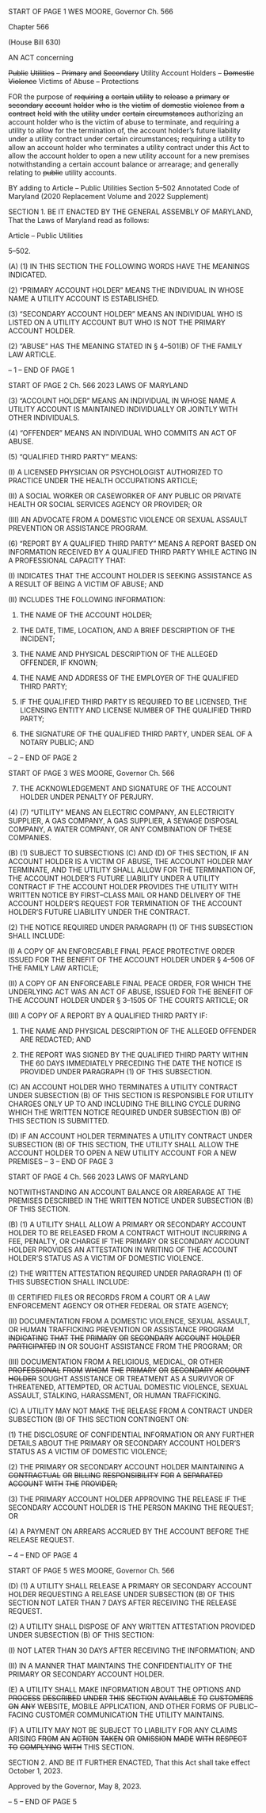 START OF PAGE 1
WES MOORE, Governor Ch. 566

Chapter 566

(House Bill 630)

AN ACT concerning

~~Public~~ ~~Utilities~~ ~~–~~ ~~Primary~~ ~~and~~ ~~Secondary~~ Utility Account Holders – ~~Domestic~~
~~Violence~~ Victims of Abuse – Protections

FOR the purpose of ~~requiring~~ ~~a~~ ~~certain~~ ~~utility~~ ~~to~~ ~~release~~ ~~a~~ ~~primary~~ ~~or~~ ~~secondary~~ ~~account~~
~~holder~~ ~~who~~ ~~is~~ ~~the~~ ~~victim~~ ~~of~~ ~~domestic~~ ~~violence~~ ~~from~~ ~~a~~ ~~contract~~ ~~held~~ ~~with~~ ~~the~~ ~~utility~~
~~under~~ ~~certain~~ ~~circumstances~~ authorizing an account holder who is the victim of abuse
to terminate, and requiring a utility to allow for the termination of, the account
holder’s future liability under a utility contract under certain circumstances;
requiring a utility to allow an account holder who terminates a utility contract under
this Act to allow the account holder to open a new utility account for a new premises
notwithstanding a certain account balance or arrearage; and generally relating to
~~public~~ utility accounts.

BY adding to
Article – Public Utilities
Section 5–502
Annotated Code of Maryland
(2020 Replacement Volume and 2022 Supplement)

SECTION 1. BE IT ENACTED BY THE GENERAL ASSEMBLY OF MARYLAND,
That the Laws of Maryland read as follows:

Article – Public Utilities

5–502.

(A) (1) IN THIS SECTION THE FOLLOWING WORDS HAVE THE MEANINGS
INDICATED.

(2) “PRIMARY ACCOUNT HOLDER” MEANS THE INDIVIDUAL IN WHOSE
NAME A UTILITY ACCOUNT IS ESTABLISHED.

(3) “SECONDARY ACCOUNT HOLDER” MEANS AN INDIVIDUAL WHO IS
LISTED ON A UTILITY ACCOUNT BUT WHO IS NOT THE PRIMARY ACCOUNT HOLDER.

(2) “ABUSE” HAS THE MEANING STATED IN § 4–501(B) OF THE
FAMILY LAW ARTICLE.

– 1 –
END OF PAGE 1

START OF PAGE 2
Ch. 566 2023 LAWS OF MARYLAND

(3) “ACCOUNT HOLDER” MEANS AN INDIVIDUAL IN WHOSE NAME A
UTILITY ACCOUNT IS MAINTAINED INDIVIDUALLY OR JOINTLY WITH OTHER
INDIVIDUALS.

(4) “OFFENDER” MEANS AN INDIVIDUAL WHO COMMITS AN ACT OF
ABUSE.

(5) “QUALIFIED THIRD PARTY” MEANS:

(I) A LICENSED PHYSICIAN OR PSYCHOLOGIST AUTHORIZED TO
PRACTICE UNDER THE HEALTH OCCUPATIONS ARTICLE;

(II) A SOCIAL WORKER OR CASEWORKER OF ANY PUBLIC OR
PRIVATE HEALTH OR SOCIAL SERVICES AGENCY OR PROVIDER; OR

(III) AN ADVOCATE FROM A DOMESTIC VIOLENCE OR SEXUAL
ASSAULT PREVENTION OR ASSISTANCE PROGRAM.

(6) “REPORT BY A QUALIFIED THIRD PARTY” MEANS A REPORT BASED
ON INFORMATION RECEIVED BY A QUALIFIED THIRD PARTY WHILE ACTING IN A
PROFESSIONAL CAPACITY THAT:

(I) INDICATES THAT THE ACCOUNT HOLDER IS SEEKING
ASSISTANCE AS A RESULT OF BEING A VICTIM OF ABUSE; AND

(II) INCLUDES THE FOLLOWING INFORMATION:

1. THE NAME OF THE ACCOUNT HOLDER;

2. THE DATE, TIME, LOCATION, AND A BRIEF
DESCRIPTION OF THE INCIDENT;

3. THE NAME AND PHYSICAL DESCRIPTION OF THE
ALLEGED OFFENDER, IF KNOWN;

4. THE NAME AND ADDRESS OF THE EMPLOYER OF THE
QUALIFIED THIRD PARTY;

5. IF THE QUALIFIED THIRD PARTY IS REQUIRED TO BE
LICENSED, THE LICENSING ENTITY AND LICENSE NUMBER OF THE QUALIFIED THIRD
PARTY;

6. THE SIGNATURE OF THE QUALIFIED THIRD PARTY,
UNDER SEAL OF A NOTARY PUBLIC; AND

– 2 –
END OF PAGE 2

START OF PAGE 3
WES MOORE, Governor Ch. 566

7. THE ACKNOWLEDGEMENT AND SIGNATURE OF THE
ACCOUNT HOLDER UNDER PENALTY OF PERJURY.

(4) (7) “UTILITY” MEANS AN ELECTRIC COMPANY, AN ELECTRICITY
SUPPLIER, A GAS COMPANY, A GAS SUPPLIER, A SEWAGE DISPOSAL COMPANY, A
WATER COMPANY, OR ANY COMBINATION OF THESE COMPANIES.

(B) (1) SUBJECT TO SUBSECTIONS (C) AND (D) OF THIS SECTION, IF AN
ACCOUNT HOLDER IS A VICTIM OF ABUSE, THE ACCOUNT HOLDER MAY TERMINATE,
AND THE UTILITY SHALL ALLOW FOR THE TERMINATION OF, THE ACCOUNT
HOLDER’S FUTURE LIABILITY UNDER A UTILITY CONTRACT IF THE ACCOUNT
HOLDER PROVIDES THE UTILITY WITH WRITTEN NOTICE BY FIRST–CLASS MAIL OR
HAND DELIVERY OF THE ACCOUNT HOLDER’S REQUEST FOR TERMINATION OF THE
ACCOUNT HOLDER’S FUTURE LIABILITY UNDER THE CONTRACT.

(2) THE NOTICE REQUIRED UNDER PARAGRAPH (1) OF THIS
SUBSECTION SHALL INCLUDE:

(I) A COPY OF AN ENFORCEABLE FINAL PEACE PROTECTIVE
ORDER ISSUED FOR THE BENEFIT OF THE ACCOUNT HOLDER UNDER § 4–506 OF THE
FAMILY LAW ARTICLE;

(II) A COPY OF AN ENFORCEABLE FINAL PEACE ORDER, FOR
WHICH THE UNDERLYING ACT WAS AN ACT OF ABUSE, ISSUED FOR THE BENEFIT OF
THE ACCOUNT HOLDER UNDER § 3–1505 OF THE COURTS ARTICLE; OR

(III) A COPY OF A REPORT BY A QUALIFIED THIRD PARTY IF:

1. THE NAME AND PHYSICAL DESCRIPTION OF THE
ALLEGED OFFENDER ARE REDACTED; AND

2. THE REPORT WAS SIGNED BY THE QUALIFIED THIRD
PARTY WITHIN THE 60 DAYS IMMEDIATELY PRECEDING THE DATE THE NOTICE IS
PROVIDED UNDER PARAGRAPH (1) OF THIS SUBSECTION.

(C) AN ACCOUNT HOLDER WHO TERMINATES A UTILITY CONTRACT UNDER
SUBSECTION (B) OF THIS SECTION IS RESPONSIBLE FOR UTILITY CHARGES ONLY UP
TO AND INCLUDING THE BILLING CYCLE DURING WHICH THE WRITTEN NOTICE
REQUIRED UNDER SUBSECTION (B) OF THIS SECTION IS SUBMITTED.

(D) IF AN ACCOUNT HOLDER TERMINATES A UTILITY CONTRACT UNDER
SUBSECTION (B) OF THIS SECTION, THE UTILITY SHALL ALLOW THE ACCOUNT
HOLDER TO OPEN A NEW UTILITY ACCOUNT FOR A NEW PREMISES
– 3 –
END OF PAGE 3

START OF PAGE 4
Ch. 566 2023 LAWS OF MARYLAND

NOTWITHSTANDING AN ACCOUNT BALANCE OR ARREARAGE AT THE PREMISES
DESCRIBED IN THE WRITTEN NOTICE UNDER SUBSECTION (B) OF THIS SECTION.

(B) (1) A UTILITY SHALL ALLOW A PRIMARY OR SECONDARY ACCOUNT
HOLDER TO BE RELEASED FROM A CONTRACT WITHOUT INCURRING A FEE,
PENALTY, OR CHARGE IF THE PRIMARY OR SECONDARY ACCOUNT HOLDER
PROVIDES AN ATTESTATION IN WRITING OF THE ACCOUNT HOLDER’S STATUS AS A
VICTIM OF DOMESTIC VIOLENCE.

(2) THE WRITTEN ATTESTATION REQUIRED UNDER PARAGRAPH (1)
OF THIS SUBSECTION SHALL INCLUDE:

(I) CERTIFIED FILES OR RECORDS FROM A COURT OR A LAW
ENFORCEMENT AGENCY OR OTHER FEDERAL OR STATE AGENCY;

(II) DOCUMENTATION FROM A DOMESTIC VIOLENCE, SEXUAL
ASSAULT, OR HUMAN TRAFFICKING PREVENTION OR ASSISTANCE PROGRAM
~~INDICATING~~ ~~THAT~~ ~~THE~~ ~~PRIMARY~~ ~~OR~~ ~~SECONDARY~~ ~~ACCOUNT~~ ~~HOLDER~~ ~~PARTICIPATED~~
IN OR SOUGHT ASSISTANCE FROM THE PROGRAM; OR

(III) DOCUMENTATION FROM A RELIGIOUS, MEDICAL, OR OTHER
~~PROFESSIONAL~~ ~~FROM~~ ~~WHOM~~ ~~THE~~ ~~PRIMARY~~ ~~OR~~ ~~SECONDARY~~ ~~ACCOUNT~~ ~~HOLDER~~
SOUGHT ASSISTANCE OR TREATMENT AS A SURVIVOR OF THREATENED,
ATTEMPTED, OR ACTUAL DOMESTIC VIOLENCE, SEXUAL ASSAULT, STALKING,
HARASSMENT, OR HUMAN TRAFFICKING.

(C) A UTILITY MAY NOT MAKE THE RELEASE FROM A CONTRACT UNDER
SUBSECTION (B) OF THIS SECTION CONTINGENT ON:

(1) THE DISCLOSURE OF CONFIDENTIAL INFORMATION OR ANY
FURTHER DETAILS ABOUT THE PRIMARY OR SECONDARY ACCOUNT HOLDER’S
STATUS AS A VICTIM OF DOMESTIC VIOLENCE;

(2) THE PRIMARY OR SECONDARY ACCOUNT HOLDER MAINTAINING A
~~CONTRACTUAL~~ ~~OR~~ ~~BILLING~~ ~~RESPONSIBILITY~~ ~~FOR~~ ~~A~~ ~~SEPARATED~~ ~~ACCOUNT~~ ~~WITH~~ ~~THE~~
~~PROVIDER;~~

(3) THE PRIMARY ACCOUNT HOLDER APPROVING THE RELEASE IF
THE SECONDARY ACCOUNT HOLDER IS THE PERSON MAKING THE REQUEST; OR

(4) A PAYMENT ON ARREARS ACCRUED BY THE ACCOUNT BEFORE THE
RELEASE REQUEST.

– 4 –
END OF PAGE 4

START OF PAGE 5
WES MOORE, Governor Ch. 566

(D) (1) A UTILITY SHALL RELEASE A PRIMARY OR SECONDARY ACCOUNT
HOLDER REQUESTING A RELEASE UNDER SUBSECTION (B) OF THIS SECTION NOT
LATER THAN 7 DAYS AFTER RECEIVING THE RELEASE REQUEST.

(2) A UTILITY SHALL DISPOSE OF ANY WRITTEN ATTESTATION
PROVIDED UNDER SUBSECTION (B) OF THIS SECTION:

(I) NOT LATER THAN 30 DAYS AFTER RECEIVING THE
INFORMATION; AND

(II) IN A MANNER THAT MAINTAINS THE CONFIDENTIALITY OF
THE PRIMARY OR SECONDARY ACCOUNT HOLDER.

(E) A UTILITY SHALL MAKE INFORMATION ABOUT THE OPTIONS AND
~~PROCESS~~ ~~DESCRIBED~~ ~~UNDER~~ ~~THIS~~ ~~SECTION~~ ~~AVAILABLE~~ ~~TO~~ ~~CUSTOMERS~~ ~~ON~~ ~~ANY~~
WEBSITE, MOBILE APPLICATION, AND OTHER FORMS OF PUBLIC–FACING CUSTOMER
COMMUNICATION THE UTILITY MAINTAINS.

(F) A UTILITY MAY NOT BE SUBJECT TO LIABILITY FOR ANY CLAIMS ARISING
~~FROM~~ ~~AN~~ ~~ACTION~~ ~~TAKEN~~ ~~OR~~ ~~OMISSION~~ ~~MADE~~ ~~WITH~~ ~~RESPECT~~ ~~TO~~ ~~COMPLYING~~ ~~WITH~~
THIS SECTION.

SECTION 2. AND BE IT FURTHER ENACTED, That this Act shall take effect
October 1, 2023.

Approved by the Governor, May 8, 2023.

– 5 –
END OF PAGE 5